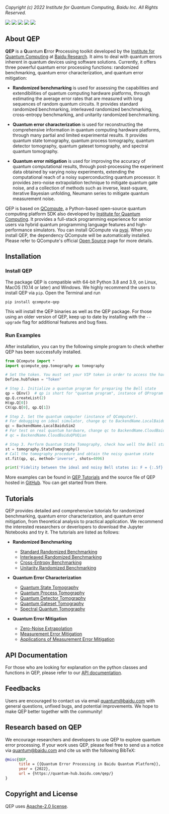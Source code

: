 *Copyright (c) 2022 Institute for Quantum Computing, Baidu Inc. All Rights Reserved.*

![](https://img.shields.io/badge/release-v1.0.0-blue)
[![](https://img.shields.io/badge/docs-API-blue)](https://quantum-hub.baidu.com/docs/qep/)
[![](https://img.shields.io/badge/Python-3.8+-green)](https://www.python.org/)
![](https://img.shields.io/badge/OS-MacOS%20|%20Windows%20|%20Linux-green)
[![](https://img.shields.io/badge/license-Apache%202.0-orange)](https://github.com/baidu/QCompute/blob/master/LICENSE)

## About QEP

**QEP** is a **Q**uantum **E**rror **P**rocessing toolkit developed by the [Institute for Quantum Computing](https://quantum.baidu.com) at [Baidu Research](http://research.baidu.com). It aims to deal with quantum errors inherent in quantum devices using software solutions. Currently, it offers three powerful quantum error processing functions: randomized benchmarking, quantum error characterization, and quantum error mitigation:

+ **Randomized benchmarking** is used for assessing the capabilities and extendibilities of quantum computing hardware platforms, through estimating the average error rates that are measured with long sequences of random quantum circuits. It provides standard randomized benchmarking, interleaved randomized benchmarking, cross-entropy benchmarking, and unitarity randomized benchmarking.

+ **Quantum error characterization** is used for reconstructing the comprehensive information in quantum computing hardware platforms, through many partial and limited experimental results. It provides quantum state tomography, quantum process tomography, quantum detector tomography, quantum gateset tomography, and spectral quantum tomography.

+ **Quantum error mitigation** is used for improving the accuracy of quantum computational results, through post-processing the experiment data obtained by varying noisy experiments, extending the computational reach of a noisy superconducting quantum processor. It provides zero-noise extrapolation technique to mitigate quantum gate noise, and a collection of methods such as inverse, least-square, iterative Bayesian unfolding, Neumann series to mitigate quantum measurement noise.

QEP is based on [QCompute](https://quantum-hub.baidu.com/opensource), a Python-based open-source quantum computing platform SDK also developed by [Institute for Quantum Computing](https://quantum.baidu.com). It provides a full-stack programming experience for senior users via hybrid quantum programming language features and high-performance simulators. You can install QCompute via [pypi](https://pypi.org/project/qcompute/). When you install QEP, the dependency QCompute will be automatically installed. Please refer to QCompute's official [Open Source](https://quantum-hub.baidu.com/opensource) page for more details.

## Installation

### Install QEP

The package QEP is compatible with 64-bit Python 3.8 and 3.9, on Linux, MacOS (10.14 or later) and Windows. We highly recommend the users to install QEP via `pip`. Open the Terminal and run

```bash
pip install qcompute-qep
```

This will install the QEP binaries as well as the QEP package. For those using an older version of QEP, keep up to date by installing with the `--upgrade` flag for additional features and bug fixes.

### Run Examples

After installation, you can try the following simple program to check whether QEP has been successfully installed.

```python
from QCompute import *
import qcompute_qep.tomography as tomography

# Set the token. You must set your VIP token in order to access the hardware
Define.hubToken = "Token"

# Step 1. Initialize a quantum program for preparing the Bell state
qp = QEnv()  # qp is short for "quantum program", instance of QProgram
qp.Q.createList(2)
H(qp.Q[0])
CX(qp.Q[0], qp.Q[1])

# Step 2. Set the quantum computer (instance of QComputer).
# For debugging on ideal simulator, change qc to BackendName.LocalBaiduSim2
qc = BackendName.LocalBaiduSim2
# For test on real quantum hardware, change qc to BackendName.CloudBaiduQPUQian
# qc = BackendName.CloudBaiduQPUQian

# Step 3. Perform Quantum State Tomography, check how well the Bell state is prepared.
st = tomography.StateTomography()
# Call the tomography procedure and obtain the noisy quantum state
st.fit(qp, qc, method='inverse', shots=4096)

print('Fidelity between the ideal and noisy Bell states is: F = {:.5f}'.format(st.fidelity))
```

More examples can be found in [QEP Tutorials](https://quantum-hub.baidu.com/qep/)
and the source file of QEP hosted in [GitHub](https://github.com/baidu/QCompute/tree/master/Extensions/QuantumErrorProcessing/).
You can get started from there.

## Tutorials

QEP provides detailed and comprehensive tutorials for randomized benchmarking, quantum error characterization, and quantum error mitigation, from theoretical analysis to practical application. We recommend the interested researchers or deverlopers to download the Jupyter Notebooks and try it. The tutorials are listed as follows:

+ **Randomized Benchmarking**

  + [Standard Randomized Benchmarking](https://quantum-hub.baidu.com/qep/tutorial-standardrb)
  + [Interleaved Randomized Benchmarking](https://quantum-hub.baidu.com/qep/tutorial-interleavedrb)
  + [Cross-Entropy Benchmarking](https://quantum-hub.baidu.com/qep/tutorial-xeb)
  + [Unitarity Randomized Benchmarking](https://quantum-hub.baidu.com/qep/tutorial-unitarityrb)

+ **Quantum Error Characterization**

  + [Quantum State Tomography](https://quantum-hub.baidu.com/qep/tutorial-qst)
  + [Quantum Process Tomography](https://quantum-hub.baidu.com/qep/tutorial-qpt)
  + [Quantum Detector Tomography](https://quantum-hub.baidu.com/qep/tutorial-qdt)
  + [Quantum Gateset Tomography](https://quantum-hub.baidu.com/qep/tutorial-gst)
  + [Spectral Quantum Tomography](https://quantum-hub.baidu.com/qep/tutorial-sqt)

+ **Quantum Error Mitigation**

  + [Zero-Noise Extrapolation](https://quantum-hub.baidu.com/qep/tutorial-zne)
  + [Measurement Error Mitigation](https://quantum-hub.baidu.com/qep/tutorial-mem)
  + [Applications of Measurement Error Mitigation](https://quantum-hub.baidu.com/qep/tutorial-mem-applications)

## API Documentation

For those who are looking for explanation on the python classes and functions in QEP, please refer to our [API documentation](https://quantum-hub.baidu.com/docs/qep/).

## Feedbacks

Users are encouraged to contact us via email quantum@baidu.com with general questions, unfixed bugs, and potential improvements. We hope to make QEP better together with the community!

## Research based on QEP

We encourage researchers and developers to use QEP to explore quantum error processing. If your work uses QEP, please feel free to send us a notice via quantum@baidu.com and cite us with the following BibTeX:

```BibTex
@misc{QEP,
      title = {{Quantum Error Processing in Baidu Quantum Platform}},
      year = {2022},
      url = {https://quantum-hub.baidu.com/qep/}
}
```

## Copyright and License

QEP uses [Apache-2.0 license](https://github.com/baidu/QCompute/blob/master/LICENSE).
